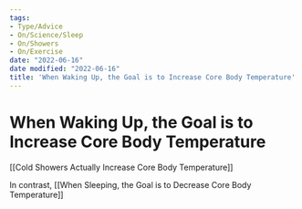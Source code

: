 ```yaml
---
tags:
- Type/Advice
- On/Science/Sleep
- On/Showers
- On/Exercise
date: "2022-06-16"
date modified: "2022-06-16"
title: 'When Waking Up, the Goal is to Increase Core Body Temperature'
---
```


# When Waking Up, the Goal is to Increase Core Body Temperature
[[Cold Showers Actually Increase Core Body Temperature]]

In contrast, [[When Sleeping, the Goal is to Decrease Core Body Temperature]]
